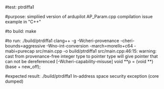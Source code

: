 #test:  ptrdiffa1

#purpose:  simpliied version of ardupilot AP_Param.cpp  compilation issue example in "C++"

#to build:
make 


#to run:
./build/ptrdiffa1
clang++ -g -Wcheri-provenance -cheri-bounds=aggressive -Wno-int-conversion  -march=morello+c64 -mabi=purecap  src/main.cpp -o build/ptrdiffa1
src/main.cpp:46:15: warning: cast from provenance-free integer type to pointer type will give pointer that can not be dereferenced [-Wcheri-capability-misuse]
   void **p = (void **) (base + new_off);  


#expected result:
./build/ptrdiffa1
In-address space security exception (core dumped)




